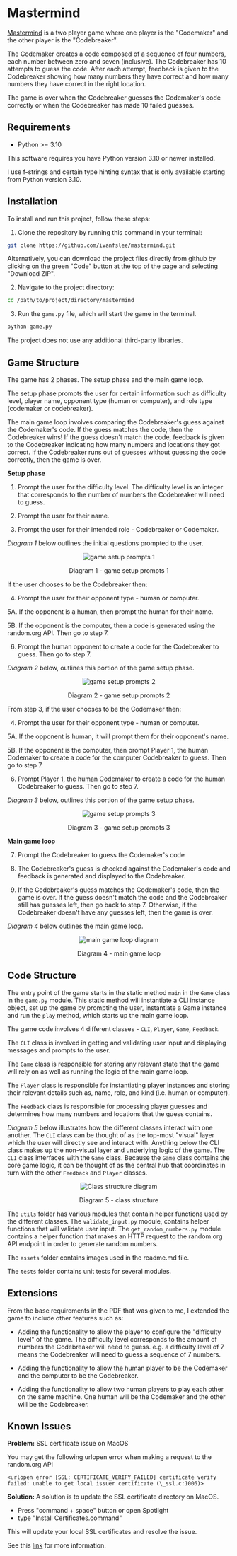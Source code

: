 # Mastermind

[Mastermind](<https://en.wikipedia.org/wiki/Mastermind_(board_game)>) is a two player game where one player is the "Codemaker" and the other player is the "Codebreaker".

The Codemaker creates a code composed of a sequence of four numbers, each number between zero and seven (inclusive). The Codebreaker has 10 attempts to guess the code. After each attempt, feedback is given to the Codebreaker showing how many numbers they have correct and how many numbers they have correct in the right location.

The game is over when the Codebreaker guesses the Codemaker's code correctly or when the Codebreaker has made 10 failed guesses.

## Requirements

- Python >= 3.10

This software requires you have Python version 3.10 or newer installed.

I use f-strings and certain type hinting syntax that is only available starting from Python version 3.10.

## Installation

To install and run this project, follow these steps:

1. Clone the repository by running this command in your terminal:

```bash
git clone https://github.com/ivanfslee/mastermind.git
```

Alternatively, you can download the project files directly from github by clicking on the green "Code" button at the top of the page and selecting "Download ZIP".

2. Navigate to the project directory:

```bash
cd /path/to/project/directory/mastermind
```

3. Run the `game.py` file, which will start the game in the terminal.

```bash
python game.py
```

The project does not use any additional third-party libraries.

## Game Structure

The game has 2 phases. The setup phase and the main game loop.

The setup phase prompts the user for certain information such as difficulty level, player name, opponent type (human or computer), and role type (codemaker or codebreaker).

The main game loop involves comparing the Codebreaker's guess against the Codemaker's code. If the guess matches the code, then the Codebreaker wins! If the guess doesn't match the code, feedback is given to the Codebreaker indicating how many numbers and locations they got correct. If the Codebreaker runs out of guesses without guessing the code correctly, then the game is over.

**Setup phase**

1. Prompt the user for the difficulty level. The difficulty level is an integer that corresponds to the number of numbers the Codebreaker will need to guess.

2. Prompt the user for their name.

3. Prompt the user for their intended role - Codebreaker or Codemaker.

_Diagram 1_ below outlines the initial questions prompted to the user.

<div style="text-align: center;">
    <img
    src="https://github.com/ivanfslee/mastermind/raw/main/assets/game_setup_1.png"
    alt="game setup prompts 1">
    <p>Diagram 1 - game setup prompts 1</p>
</div>

If the user chooses to be the Codebreaker then:

4. Prompt the user for their opponent type - human or computer.

5A. If the opponent is a human, then prompt the human for their name.

5B. If the opponent is the computer, then a code is generated using the random.org API. Then go to step 7.

6. Prompt the human opponent to create a code for the Codebreaker to guess. Then go to step 7.

_Diagram 2_ below, outlines this portion of the game setup phase.

<div style="text-align: center;">
    <img
    src="https://github.com/ivanfslee/mastermind/raw/main/assets/game_setup_2.png"
    alt="game setup prompts 2">
    <p>Diagram 2 - game setup prompts 2</p>
</div>

From step 3, if the user chooses to be the Codemaker then:

4. Prompt the user for their opponent type - human or computer.

5A. If the opponent is human, it will prompt them for their opponent's name.

5B. If the opponent is the computer, then prompt Player 1, the human Codemaker to create a code for the computer Codebreaker to guess. Then go to step 7.

6. Prompt Player 1, the human Codemaker to create a code for the human Codebreaker to guess. Then go to step 7.

_Diagram 3_ below, outlines this portion of the game setup phase.

<div style="text-align: center;">
    <img
    src="https://github.com/ivanfslee/mastermind/raw/main/assets/game_setup_3.png"
    alt="game setup prompts 3">
    <p>Diagram 3 - game setup prompts 3</p>
</div>

**Main game loop**

7. Prompt the Codebreaker to guess the Codemaker's code

8. The Codebreaker's guess is checked against the Codemaker's code and feedback is generated and displayed to the Codebreaker.

9. If the Codebreaker's guess matches the Codemaker's code, then the game is over. If the guess doesn't match the code and the Codebreaker still has guesses left, then go back to step 7. Otherwise, if the Codebreaker doesn't have any guesses left, then the game is over.

_Diagram 4_ below outlines the main game loop.

<div style="text-align: center;">
    <img
    src="https://github.com/ivanfslee/mastermind/raw/main/assets/main_game_loop.png"
    alt="main game loop diagram">
    <p>Diagram 4 - main game loop</p>
</div>

## Code Structure

The entry point of the game starts in the static method `main` in the `Game` class in the `game.py` module. This static method will instantiate a CLI instance object, set up the game by prompting the user, instantiate a Game instance and run the `play` method, which starts up the main game loop.

The game code involves 4 different classes - `CLI`, `Player`, `Game`, `Feedback`.

The `CLI` class is involved in getting and validating user input and displaying messages and prompts to the user.

The `Game` class is responsible for storing any relevant state that the game will rely on as well as running the logic of the main game loop.

The `Player` class is responsible for instantiating player instances and storing their relevant details such as, name, role, and kind (i.e. human or computer).

The `Feedback` class is responsible for processing player guesses and determines how many numbers and locations that the guess contains.

_Diagram 5_ below illustrates how the different classes interact with one another. The `CLI` class can be thought of as the top-most "visual" layer which the user will directly see and interact with. Anything below the CLI class makes up the non-visual layer and underlying logic of the game. The `CLI` class interfaces with the `Game` class. Because the `Game` class contains the core game logic, it can be thought of as the central hub that coordinates in turn with the other `Feedback` and `Player` classes.

<div style="text-align: center;">
    <img
    src="https://github.com/ivanfslee/mastermind/raw/main/assets/class_structure.png"
    alt="Class structure diagram">
    <p>Diagram 5 - class structure</p>
</div>

The `utils` folder has various modules that contain helper functions used by the different classes. The `validate_input.py` module, contains helper functions that will validate user input. The `get_random_numbers.py` module contains a helper function that makes an HTTP request to the random.org API endpoint in order to generate random numbers.

The `assets` folder contains images used in the readme.md file.

The `tests` folder contains unit tests for several modules.

## Extensions

From the base requirements in the PDF that was given to me, I extended the game to include other features such as:

- Adding the functionality to allow the player to configure the "difficulty level" of the game. The difficulty level corresponds to the amount of numbers the Codebreaker will need to guess. e.g. a difficulty level of 7 means the Codebreaker will need to guess a sequence of 7 numbers.

- Adding the functionality to allow the human player to be the Codemaker and the computer to be the Codebreaker.

- Adding the functionality to allow two human players to play each other on the same machine. One human will be the Codemaker and the other will be the Codebreaker.

## Known Issues

**Problem:**
SSL certificate issue on MacOS

You may get the following urlopen error when making a request to the random.org API

`<urlopen error [SSL: CERTIFICATE_VERIFY_FAILED] certificate verify failed: unable to get local issuer certificate (\_ssl.c:1006)>`

**Solution:**
A solution is to update the SSL certificate directory on MacOS.

- Press "command + space" button or open Spotlight
- type "Install Certificates.command"

This will update your local SSL certificates and resolve the issue.

See this [link](https://support.chainstack.com/hc/en-us/articles/9117198436249-Common-SSL-Issues-on-Python-and-How-to-Fix-it) for more information.
